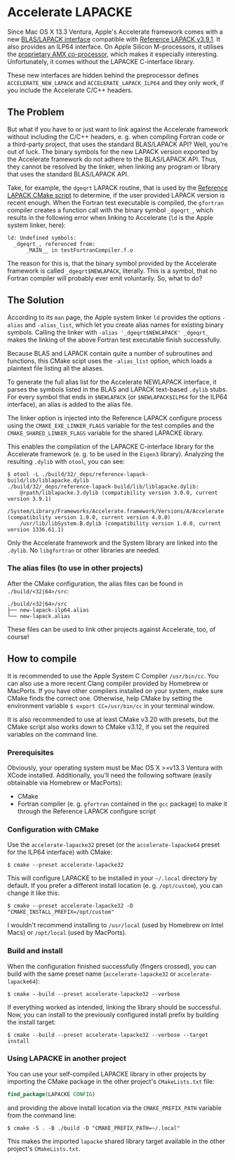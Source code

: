 <!---
MIT License

CMake build script for the Accelerate LAPACKE project
Copyright (c) 2024 Tim Kaune

Permission is hereby granted, free of charge, to any person obtaining a copy
of this software and associated documentation files (the "Software"), to deal
in the Software without restriction, including without limitation the rights
to use, copy, modify, merge, publish, distribute, sublicense, and/or sell
copies of the Software, and to permit persons to whom the Software is
furnished to do so, subject to the following conditions:

The above copyright notice and this permission notice shall be included in all
copies or substantial portions of the Software.

THE SOFTWARE IS PROVIDED "AS IS", WITHOUT WARRANTY OF ANY KIND, EXPRESS OR
IMPLIED, INCLUDING BUT NOT LIMITED TO THE WARRANTIES OF MERCHANTABILITY,
FITNESS FOR A PARTICULAR PURPOSE AND NONINFRINGEMENT. IN NO EVENT SHALL THE
AUTHORS OR COPYRIGHT HOLDERS BE LIABLE FOR ANY CLAIM, DAMAGES OR OTHER
LIABILITY, WHETHER IN AN ACTION OF CONTRACT, TORT OR OTHERWISE, ARISING FROM,
OUT OF OR IN CONNECTION WITH THE SOFTWARE OR THE USE OR OTHER DEALINGS IN THE
SOFTWARE.
--->

# Accelerate LAPACKE #

Since Mac OS X 13.3 Ventura, Apple's Accelerate framework comes with a new
[BLAS/LAPACK
interface](https://developer.apple.com/documentation/accelerate/blas) compatible
with [Reference LAPACK
v3.9.1](https://github.com/Reference-LAPACK/lapack/tree/v3.9.1). It also
provides an ILP64 interface. On Apple Silicon M-processors, it utilises the
[proprietary AMX co-processor](https://github.com/corsix/amx), which makes it
especially interesting. Unfortunately, it comes without the LAPACKE C-interface
library.

These new interfaces are hidden behind the preprocessor defines
`ACCELERATE_NEW_LAPACK` and `ACCELERATE_LAPACK_ILP64` and they only work, if you
include the Accelerate C/C++ headers.

## The Problem ##

But what if you have to or just want to link against the Accelerate framework
without including the C/C++ headers, e.&nbsp;g. when compiling Fortran code or a
third-party project, that uses the standard BLAS/LAPACK API? Well, you're out of
luck. The binary symbols for the new LAPACK version exported by the Accelerate
framework do not adhere to the BLAS/LAPACK API. Thus, they cannot be resolved by
the linker, when linking any program or library that uses the standard
BLAS/LAPACK API.

Take, for example, the `dgeqrt` LAPACK routine, that is used by the [Reference
LAPACK CMake
script](https://github.com/Reference-LAPACK/lapack/blob/v3.9.1/CMakeLists.txt#L315-L316)
to determine, if the user provided LAPACK version is recent enough. When the
Fortran test executable is compiled, the `gfortran` compiler creates a function
call with the binary symbol `_dgeqrt_`, which results in the following error
when linking to Accelerate (`ld` is the Apple system linker, here):

```plaintext
ld: Undefined symbols:
  _dgeqrt_, referenced from:
      _MAIN__ in testFortranCompiler.f.o
```

The reason for this is, that the binary symbol provided by the Accelerate
framework is called `_dgeqrt$NEWLAPACK`, literally. This is a symbol, that no
Fortran compiler will probably ever emit voluntarily. So, what to do?

## The Solution ##

According to its `man` page, the Apple system linker `ld` provides the options
`-alias` and `-alias_list`, which let you create alias names for existing binary
symbols. Calling the linker with `-alias '_dgeqrt$NEWLAPACK' _dgeqrt_` makes the
linking of the above Fortran test executable finish successfully.

Because BLAS and LAPACK contain quite a number of subroutines and functions,
this CMake scipt uses the `-alias_list` option, which loads a plaintext file
listing all the aliases.

To generate the full alias list for the Accelerate NEWLAPACK interface, it
parses the symbols listed in the BLAS and LAPACK text-based `.dylib` stubs. For
every symbol that ends in `$NEWLAPACK` (or `$NEWLAPACK$ILP64` for the ILP64
interface), an alias is added to the alias file.

The linker option is injected into the Reference LAPACK configure process using
the `CMAKE_EXE_LINKER_FLAGS` variable for the test compiles and the
`CMAKE_SHARED_LINKER_FLAGS` variable for the shared LAPACKE library.

This enables the compilation of the LAPACKE C-interface library for the
Accelerate framework (e.&nbsp;g. to be used in the `Eigen3` library). Analyzing
the resulting `.dylib` with `otool`, you can see:

```shell
$ otool -L ./build/32/_deps/reference-lapack-build/lib/liblapacke.dylib
./build/32/_deps/reference-lapack-build/lib/liblapacke.dylib:
    @rpath/liblapacke.3.dylib (compatibility version 3.0.0, current version 3.9.1)
    /System/Library/Frameworks/Accelerate.framework/Versions/A/Accelerate (compatibility version 1.0.0, current version 4.0.0)
    /usr/lib/libSystem.B.dylib (compatibility version 1.0.0, current version 1336.61.1)
```

Only the Accelerate framework and the System library are linked into the
`.dylib`. No `libgfortran` or other libraries are needed.

### The alias files (to use in other projects) ###

After the CMake configuration, the alias files can be found in `./build/<32|64>/src`:

```plaintext
./build/<32|64>/src
├── new-lapack-ilp64.alias
└── new-lapack.alias
```

These files can be used to link other projects against Accelerate, too, of course!

## How to compile ##

It is recommended to use the Apple System C Compiler `/usr/bin/cc`. You can also
use a more recent Clang compiler provided by Homebrew or MacPorts. If you have
other compilers installed on your system, make sure CMake finds the correct one.
Otherwise, help CMake by setting the environment variable `$ export
CC=/usr/bin/cc` in your terminal window.

It is also recommended to use at least CMake v3.20 with presets, but the CMake
script also works down to CMake v3.12, if you set the required variables on the
command line.

### Prerequisites ###

Obviously, your operating system must be Mac OS X >=v13.3 Ventura with XCode
installed. Additionally, you'll need the following software (easily obtainable
via Homebrew or MacPorts):

- CMake
- Fortran compiler (e.&nbsp;g. `gfortran` contained in the `gcc` package) to
  make it through the Reference LAPACK configure script

### Configuration with CMake ###

Use the `accelerate-lapacke32` preset (or the `accelerate-lapacke64` preset for
the ILP64 interface) with CMake:

```shell
$ cmake --preset accelerate-lapacke32
```

This will configure LAPACKE to be installed in your `~/.local` directory by
default. If you prefer a different install location (e.&nbsp;g. `/opt/custom`),
you can change it like this:

```shell
$ cmake --preset accelerate-lapacke32 -D "CMAKE_INSTALL_PREFIX=/opt/custom"
```

I wouldn't recommend installing to `/usr/local` (used by Homebrew on Intel Macs)
or `/opt/local` (used by MacPorts).

### Build and install ###

When the configuration finished successfully (fingers crossed), you can build with the
same preset name (`accelerate-lapacke32` or `accelerate-lapacke64`):

```shell
$ cmake --build --preset accelerate-lapacke32 --verbose
```

If everything worked as intended, linking the library should be successful. Now,
you can install to the previously configured install prefix by building the
install target:

```shell
$ cmake --build --preset accelerate-lapacke32 --verbose --target install
```

### Using LAPACKE in another project ###

You can use your self-compiled LAPACKE library in other projects by importing
the CMake package in the other project's `CMakeLists.txt` file:

```cmake
find_package(LAPACKE CONFIG)
```

and providing the above install location via the `CMAKE_PREFIX_PATH` variable
from the command line:

```shell
$ cmake -S . -B ./build -D "CMAKE_PREFIX_PATH=~/.local"
```

This makes the imported `lapacke` shared library target available in the other
project's `CMakeLists.txt`.
